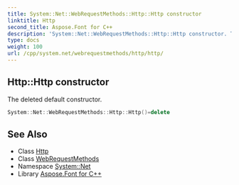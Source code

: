 ```yaml
---
title: System::Net::WebRequestMethods::Http::Http constructor
linktitle: Http
second_title: Aspose.Font for C++
description: 'System::Net::WebRequestMethods::Http::Http constructor. The deleted default constructor in C++.'
type: docs
weight: 100
url: /cpp/system.net/webrequestmethods/http/http/
---
```

## Http::Http constructor


The deleted default constructor.

```cpp
System::Net::WebRequestMethods::Http::Http()=delete
```

## See Also

* Class [Http](../)
* Class [WebRequestMethods](../../)
* Namespace [System::Net](../../../)
* Library [Aspose.Font for C++](../../../../)
